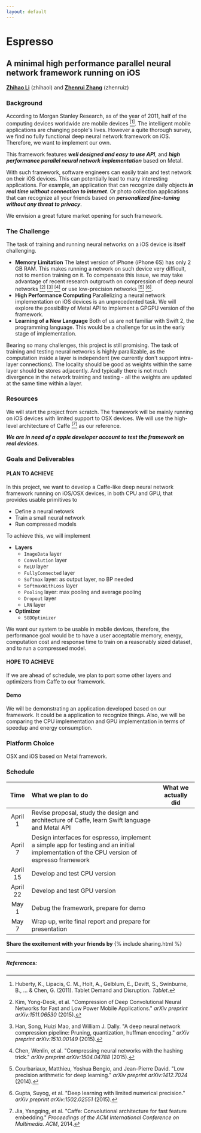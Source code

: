 ```yaml
---
layout: default
---
```


<style>
sup:before { content: "["; }
sup:after { content: "]"; }
</style>
# Espresso <i class="fa fa-coffee"></i>

## A minimal high performance parallel neural network framework running on iOS

**[Zhihao Li](http://codinfox.github.io/)** (zhihaol) and **[Zhenrui Zhang](http://jerryzh168.github.io/)** (zhenruiz)


### Background

According to Morgan Stanley Research, as of the year of 2011, half of the computing devices worldwide are mobile devices [^6]. The intelligent mobile applications are changing people's lives. However a quite thorough survey, we find no fully functional deep neural network framework on iOS. Therefore, we want to implement our own.

This framework features ***well designed and easy to use API***, and ***high performance parallel neural network implementation*** based on Metal.

With such framework, software engineers can easily train and test network on their iOS devices. This can potentially lead to many interesting applications. For example, an application that can recognize daily objects ***in real time without connection to internet***. Or photo collection applications that can recognize all your friends based on ***personalized fine-tuning without any threat to privacy***.

We envision a great future market opening for such framework.

### The Challenge

The task of training and running neural networks on a iOS device is itself challenging.

* **Memory Limitation** The latest version of iPhone (iPhone 6S) has only 2 GB RAM. This makes running a network on such device very difficult, not to mention training on it. To compensate this issue, we may take advantage of recent research outgrowth on compression of deep neural networks [^1] [^2] [^3] or use low-precision networks [^4] [^5].
* **High Performance Computing** Parallelizing a neural network implementation on iOS devices is an unprecedented task. We will explore the possibility of Metal API to implement a GPGPU version of the framework.
* **Learning of a New Language** Both of us are not familiar with Swift 2, the programming language. This would be a challenge for us in the early stage of implementation.

Bearing so many challenges, this project is still promising. The task of training and testing neural networks is highly parallizable, as the computation inside a layer is independent (we currently don't support intra-layer connections). The locality should be good as weights within the same layer should be stores adjacently. And typically there is not much divergence in the network training and testing - all the weights are updated at the same time within a layer.



### Resources

We will start the project from scratch. The framework will be mainly running on iOS devices with limited support to OSX devices. We will use the high-level architecture of Caffe [^7] as our reference.

***We are in need of a apple developer account to test the framework on real devices.***

### Goals and Deliverables

#### PLAN TO ACHIEVE
In this project, we want to develop a Caffe-like deep neural network framework running on iOS/OSX devices, in both CPU and GPU, that provides usable primitives to

* Define a neural netowrk
* Train a small neural network
* Run compressed models

To achieve this, we will implement

* **Layers**
	* `ImageData` layer
	* `Convolution` layer
	* `ReLU` layer
	* `FullyConnected` layer
	* `Softmax` layer: as output layer, no BP needed
	* `SoftmaxWithLoss` layer
	* `Pooling` layer: max pooling and average pooling
	* `Dropout` layer
	* `LRN` layer
* **Optimizer**
	* `SGDOptimizer`

We want our system to be usable in mobile devices, therefore, the performance goal would be to have a user acceptable memory, energy, computation cost and response time to train on a reasonably sized dataset, and to run a compressed model.

#### HOPE TO ACHIEVE

If we are ahead of schedule, we plan to port some other layers and optimizers from Caffe to our framework.

#### Demo
We will be demonstrating an application developed based on our framework. It could be a application to recognize things. Also, we will be comparing the CPU implementation and GPU implementation in terms of speedup and energy consumption.

### Platform Choice

OSX and iOS based on Metal framework.

### Schedule

|   Time    | What we plan to do | What we actually did  |
|:---------:|:-------------------|:-----:|
| April 1   | Revise proposal, study the design and architecture of Caffe, learn Swift language and Metal API      |  |
| April 7   | Design interfaces for espresso, implement a simple app for testing and an initial implementation of the CPU version of espresso framework           |    |
| April 15  | Develop and test CPU version |     |
| April 22  | Develop and test GPU version |  |
| May 1     | Debug the framework, prepare for demo |   |
| May 7 	| Wrap up, write final report and prepare for presentation     |    |

**Share the excitement with your friends by**
{% include sharing.html %}

----

##### References:

[^1]: Kim, Yong-Deok, et al. "Compression of Deep Convolutional Neural Networks for Fast and Low Power Mobile Applications." *arXiv preprint arXiv:1511.06530* (2015).

[^2]: Han, Song, Huizi Mao, and William J. Dally. "A deep neural network compression pipeline: Pruning, quantization, huffman encoding." *arXiv preprint arXiv:1510.00149* (2015).

[^3]: Chen, Wenlin, et al. "Compressing neural networks with the hashing trick." *arXiv preprint arXiv:1504.04788* (2015).

[^4]: Courbariaux, Matthieu, Yoshua Bengio, and Jean-Pierre David. "Low precision arithmetic for deep learning." *arXiv preprint arXiv:1412.7024* (2014).

[^5]: Gupta, Suyog, et al. "Deep learning with limited numerical precision." *arXiv preprint arXiv:1502.02551* (2015).

[^6]: Huberty, K., Lipacis, C. M., Holt, A., Gelblum, E., Devitt, S., Swinburne, B., ... & Chen, G. (2011). Tablet Demand and Disruption. *Tablet*.

[^7]: Jia, Yangqing, et al. "Caffe: Convolutional architecture for fast feature embedding." *Proceedings of the ACM International Conference on Multimedia. ACM*, 2014.
